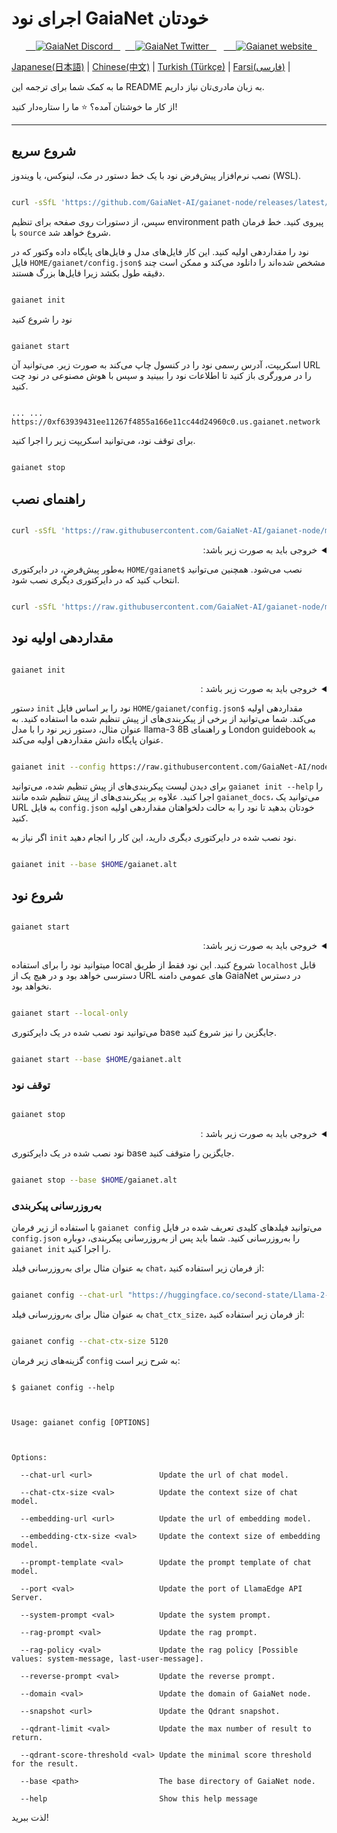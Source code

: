 # اجرای نود GaiaNet خودتان

<p align="center">
  <a href="https://discord.gg/gaianet-ai">
    <img src="https://img.shields.io/badge/chat-Discord-7289DA?logo=discord" alt="GaiaNet Discord">
  </a>
  <a href="https://twitter.com/Gaianet_AI">
    <img src="https://img.shields.io/badge/Twitter-1DA1F2?logo=twitter&amp;logoColor=white" alt="GaiaNet Twitter">
  </a>
   <a href="https://www.gaianet.ai/">
    <img src="https://img.shields.io/website?up_message=Website&url=https://www.gaianet.ai/" alt="Gaianet website">
  </a>
</p>

[Japanese(日本語)](README-ja.md) | [Chinese(中文)](README-cn.md) | [Turkish (Türkçe)](README-tr.md) | [Farsi(فارسی)](README-fa.md) |

ما به کمک شما برای ترجمه این
README
به زبان مادری‌تان نیاز داریم.

از کار ما خوشتان آمده؟ ⭐ ما را ستاره‌دار کنید!

---

## شروع سریع

نصب نرم‌افزار پیش‌فرض نود با یک خط دستور در مک، لینوکس، یا ویندوز (WSL).

```bash

curl -sSfL 'https://github.com/GaiaNet-AI/gaianet-node/releases/latest/download/install.sh' | bash

```

سپس، از دستورات روی صفحه برای تنظیم environment path پیروی کنید. خط فرمان با `source` شروع خواهد شد.

نود را مقداردهی اولیه کنید. این کار فایل‌های مدل و فایل‌های پایگاه داده وکتور که در فایل `HOME/gaianet/config.json$` مشخص شده‌اند را دانلود می‌کند و ممکن است چند دقیقه طول بکشد زیرا فایل‌ها بزرگ هستند.

```bash

gaianet init

```

نود را شروع کنید

```bash

gaianet start

```

اسکریپت، آدرس رسمی نود را در کنسول چاپ می‌کند به صورت زیر. می‌توانید آن URL را در مرورگری باز کنید تا اطلاعات نود را ببینید و سپس با هوش مصنوعی در نود چت کنید.

```

... ... https://0xf63939431ee11267f4855a166e11cc44d24960c0.us.gaianet.network

```

برای توقف نود، می‌توانید اسکریپت زیر را اجرا کنید.

```bash

gaianet stop

```

## راهنمای نصب

```bash

curl -sSfL 'https://raw.githubusercontent.com/GaiaNet-AI/gaianet-node/main/install.sh' | bash

```

<details dir="rtl"><summary> خروجی باید به صورت زیر باشد: </summary>

```console

[+] Downloading default config file ...



[+] Downloading nodeid.json ...



[+] Installing WasmEdge with wasi-nn_ggml plugin ...



Info: Detected Linux-x86_64



Info: WasmEdge Installation at /home/azureuser/.wasmedge



Info: Fetching WasmEdge-0.13.5



/tmp/wasmedge.2884467 ~/gaianet

######################################################################## 100.0%

~/gaianet

Info: Fetching WasmEdge-GGML-Plugin



Info: Detected CUDA version:



/tmp/wasmedge.2884467 ~/gaianet

######################################################################## 100.0%

~/gaianet

Installation of wasmedge-0.13.5 successful

WasmEdge binaries accessible



    The WasmEdge Runtime wasmedge version 0.13.5 is installed in /home/azureuser/.wasmedge/bin/wasmedge.




[+] Installing Qdrant binary...

    * Download Qdrant binary

################################################################################################## 100.0%



    * Initialize Qdrant directory



[+] Downloading the rag-api-server.wasm ...

################################################################################################## 100.0%



[+] Downloading dashboard ...

################################################################################################## 100.0%

```

</details>

به‌طور پیش‌فرض، در دایرکتوری `HOME/gaianet$` نصب می‌شود. همچنین می‌توانید انتخاب کنید که در دایرکتوری دیگری نصب شود.

```bash

curl -sSfL 'https://raw.githubusercontent.com/GaiaNet-AI/gaianet-node/main/install.sh' | bash -s -- --base $HOME/gaianet.alt

```

## مقداردهی اولیه نود

```

gaianet init

```

<details dir="rtl"><summary> خروجی باید به صورت زیر باشد : </summary>

```bash

[+] Downloading Llama-2-7b-chat-hf-Q5_K_M.gguf ...

############################################################################################################################## 100.0%############################################################################################################################## 100.0%



[+] Downloading all-MiniLM-L6-v2-ggml-model-f16.gguf ...



############################################################################################################################## 100.0%############################################################################################################################## 100.0%



[+] Creating 'default' collection in the Qdrant instance ...



    * Start a Qdrant instance ...



    * Remove the existed 'default' Qdrant collection ...



    * Download Qdrant collection snapshot ...

############################################################################################################################## 100.0%############################################################################################################################## 100.0%



    * Import the Qdrant collection snapshot ...



    * Recovery is done successfully

```

</details>

دستور `init` نود را بر اساس فایل `HOME/gaianet/config.json$` مقداردهی اولیه می‌کند. شما می‌توانید از برخی از پیکربندی‌های از پیش تنظیم شده ما استفاده کنید. به عنوان مثال، دستور زیر نود را با مدل llama-3 8B و راهنمای London guidebook به عنوان پایگاه دانش مقداردهی اولیه می‌کند.

```bash

gaianet init --config https://raw.githubusercontent.com/GaiaNet-AI/node-configs/main/llama-3-8b-instruct_london/config.json

```

برای دیدن لیست پیکربندی‌های از پیش تنظیم شده، می‌توانید `gaianet init --help` را اجرا کنید. علاوه بر پیکربندی‌های از پیش تنظیم شده مانند `gaianet_docs`، می‌توانید یک URL به فایل `config.json` خودتان بدهید تا نود را به حالت دلخواهتان مقداردهی اولیه کنید.

اگر نیاز به `init` نود نصب شده در دایرکتوری دیگری دارید، این کار را انجام دهید.

```bash

gaianet init --base $HOME/gaianet.alt

```

## شروع نود

```

gaianet start

```

<details dir="rtl"><summary> خروجی باید به صورت زیر باشد: </summary>

```bash

[+] Starting Qdrant instance ...



    Qdrant instance started with pid: 39762



[+] Starting LlamaEdge API Server ...



    Run the following command to start the LlamaEdge API Server:



wasmedge --dir .:./dashboard --nn-preload default:GGML:AUTO:Llama-2-7b-chat-hf-Q5_K_M.gguf --nn-preload embedding:GGML:AUTO:all-MiniLM-L6-v2-ggml-model-f16.gguf rag-api-server.wasm --model-name Llama-2-7b-chat-hf-Q5_K_M,all-MiniLM-L6-v2-ggml-model-f16 --ctx-size 4096,384 --prompt-template llama-2-chat --qdrant-collection-name default --web-ui ./ --socket-addr 0.0.0.0:8080 --log-prompts --log-stat --rag-prompt "Use the following pieces of context to answer the user's question.\nIf you don't know the answer, just say that you don't know, don't try to make up an answer.\n----------------\n"




    LlamaEdge API Server started with pid: 39796

```

</details>

میتوانید نود را برای استفاده local شروع کنید. این نود فقط از طریق `localhost` قابل دسترسی خواهد بود و در هیچ یک از URL های عمومی دامنه GaiaNet در دسترس نخواهد بود.

```bash

gaianet start --local-only

```

می‌توانید نود نصب شده در یک دایرکتوری base جایگزین را نیز شروع کنید.

```bash

gaianet start --base $HOME/gaianet.alt

```

### توقف نود

```bash

gaianet stop

```

<details dir="rtl"><summary> خروجی باید به صورت زیر باشد : </summary>

```bash

[+] Stopping WasmEdge, Qdrant and frpc ...

```

</details>

نود نصب شده در یک دایرکتوری base جایگزین را متوقف کنید.

```bash

gaianet stop --base $HOME/gaianet.alt

```

### به‌روزرسانی پیکربندی

با استفاده از زیر فرمان `gaianet config` می‌توانید فیلدهای کلیدی تعریف شده در فایل `config.json` را به‌روزرسانی کنید. شما باید پس از به‌روزرسانی پیکربندی، دوباره `gaianet init` را اجرا کنید.

به عنوان مثال برای به‌روزرسانی فیلد `chat`، از فرمان زیر استفاده کنید:

```bash

gaianet config --chat-url "https://huggingface.co/second-state/Llama-2-13B-Chat-GGUF/resolve/main/Llama-2-13b-chat-hf-Q5_K_M.gguf"

```

به عنوان مثال برای به‌روزرسانی فیلد `chat_ctx_size`، از فرمان زیر استفاده کنید:

```bash

gaianet config --chat-ctx-size 5120

```

گزینه‌های زیر فرمان `config` به شرح زیر است:

```console

$ gaianet config --help



Usage: gaianet config [OPTIONS]



Options:

  --chat-url <url>               Update the url of chat model.

  --chat-ctx-size <val>          Update the context size of chat model.

  --embedding-url <url>          Update the url of embedding model.

  --embedding-ctx-size <val>     Update the context size of embedding model.

  --prompt-template <val>        Update the prompt template of chat model.

  --port <val>                   Update the port of LlamaEdge API Server.

  --system-prompt <val>          Update the system prompt.

  --rag-prompt <val>             Update the rag prompt.

  --rag-policy <val>             Update the rag policy [Possible values: system-message, last-user-message].

  --reverse-prompt <val>         Update the reverse prompt.

  --domain <val>                 Update the domain of GaiaNet node.

  --snapshot <url>               Update the Qdrant snapshot.

  --qdrant-limit <val>           Update the max number of result to return.

  --qdrant-score-threshold <val> Update the minimal score threshold for the result.

  --base <path>                  The base directory of GaiaNet node.

  --help                         Show this help message

```
<!-- test commit 13 - Zero knowledge, 100 impact -->

لذت ببرید!
